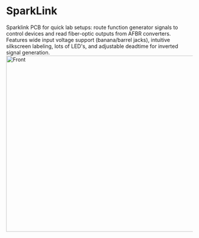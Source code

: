 # SparkLink
Sparklink PCB for quick lab setups: route function generator signals to control devices and read fiber-optic outputs from AFBR converters. Features wide input voltage support (banana/barrel jacks), intuitive silkscreen labeling, lots of LED's, and adjustable deadtime for inverted signal generation.
<img width="874" height="476" alt="Front" src="https://github.com/user-attachments/assets/34c4155b-28f1-484f-9b49-74a1fad84d10" />
